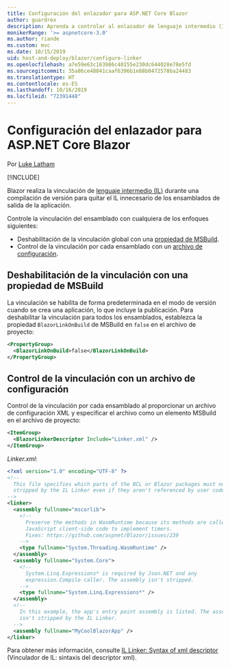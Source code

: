 ```yaml
---
title: Configuración del enlazador para ASP.NET Core Blazor
author: guardrex
description: Aprenda a controlar al enlazador de lenguaje intermedio (IL) al crear una aplicación Blazor.
monikerRange: '>= aspnetcore-3.0'
ms.author: riande
ms.custom: mvc
ms.date: 10/15/2019
uid: host-and-deploy/blazor/configure-linker
ms.openlocfilehash: a7e59e63c163986c40155e230dc644028e78e5fd
ms.sourcegitcommit: 35a86ce48041caaf6396b1e88b0472578ba24483
ms.translationtype: HT
ms.contentlocale: es-ES
ms.lasthandoff: 10/16/2019
ms.locfileid: "72391448"
---
```

# <a name="configure-the-linker-for-aspnet-core-blazor"></a>Configuración del enlazador para ASP.NET Core Blazor

Por [Luke Latham](https://github.com/guardrex)

[!INCLUDE[](~/includes/blazorwasm-preview-notice.md)]

Blazor realiza la vinculación de [lenguaje intermedio (IL)](/dotnet/standard/managed-code#intermediate-language--execution) durante una compilación de versión para quitar el IL innecesario de los ensamblados de salida de la aplicación.

Controle la vinculación del ensamblado con cualquiera de los enfoques siguientes:

* Deshabilitación de la vinculación global con una [propiedad de MSBuild](#disable-linking-with-a-msbuild-property).
* Control de la vinculación por cada ensamblado con un [archivo de configuración](#control-linking-with-a-configuration-file).

## <a name="disable-linking-with-a-msbuild-property"></a>Deshabilitación de la vinculación con una propiedad de MSBuild

La vinculación se habilita de forma predeterminada en el modo de versión cuando se crea una aplicación, lo que incluye la publicación. Para deshabilitar la vinculación para todos los ensamblados, establezca la propiedad `BlazorLinkOnBuild` de MSBuild en `false` en el archivo de proyecto:

```xml
<PropertyGroup>
  <BlazorLinkOnBuild>false</BlazorLinkOnBuild>
</PropertyGroup>
```

## <a name="control-linking-with-a-configuration-file"></a>Control de la vinculación con un archivo de configuración

Control de la vinculación por cada ensamblado al proporcionar un archivo de configuración XML y especificar el archivo como un elemento MSBuild en el archivo de proyecto:

```xml
<ItemGroup>
  <BlazorLinkerDescriptor Include="Linker.xml" />
</ItemGroup>
```

*Linker.xml*:

```xml
<?xml version="1.0" encoding="UTF-8" ?>
<!--
  This file specifies which parts of the BCL or Blazor packages must not be
  stripped by the IL Linker even if they aren't referenced by user code.
-->
<linker>
  <assembly fullname="mscorlib">
    <!--
      Preserve the methods in WasmRuntime because its methods are called by 
      JavaScript client-side code to implement timers.
      Fixes: https://github.com/aspnet/Blazor/issues/239
    -->
    <type fullname="System.Threading.WasmRuntime" />
  </assembly>
  <assembly fullname="System.Core">
    <!--
      System.Linq.Expressions* is required by Json.NET and any 
      expression.Compile caller. The assembly isn't stripped.
    -->
    <type fullname="System.Linq.Expressions*" />
  </assembly>
  <!--
    In this example, the app's entry point assembly is listed. The assembly
    isn't stripped by the IL Linker.
  -->
  <assembly fullname="MyCoolBlazorApp" />
</linker>
```

Para obtener más información, consulte [IL Linker: Syntax of xml descriptor](https://github.com/mono/linker/blob/master/src/linker/README.md#syntax-of-xml-descriptor) (Vinculador de IL: sintaxis del descriptor xml).
